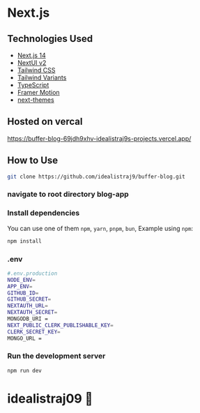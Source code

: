 # Next.js 
## Technologies Used

- [Next.js 14](https://nextjs.org/docs/getting-started)
- [NextUI v2](https://nextui.org/)
- [Tailwind CSS](https://tailwindcss.com/)
- [Tailwind Variants](https://tailwind-variants.org)
- [TypeScript](https://www.typescriptlang.org/)
- [Framer Motion](https://www.framer.com/motion/)
- [next-themes](https://github.com/pacocoursey/next-themes)

## Hosted on vercal
https://buffer-blog-69jdh9xhv-idealistraj9s-projects.vercel.app/

## How to Use

```bash
git clone https://github.com/idealistraj9/buffer-blog.git
```
### navigate to root directory blog-app
### Install dependencies

You can use one of them `npm`, `yarn`, `pnpm`, `bun`, Example using `npm`:

```bash
npm install
```
### .env

```bash
#.env.production
NODE_ENV=
APP_ENV=
GITHUB_ID=
GITHUB_SECRET=
NEXTAUTH_URL=
NEXTAUTH_SECRET=
MONGODB_URI = 
NEXT_PUBLIC_CLERK_PUBLISHABLE_KEY=
CLERK_SECRET_KEY=
MONGO_URL = 
```

### Run the development server

```bash
npm run dev
```
# idealistraj09 💖

